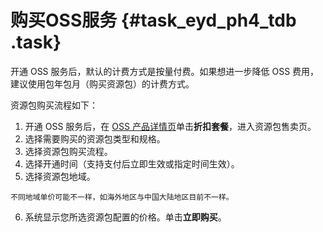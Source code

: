 # 购买OSS服务 {#task_eyd_ph4_tdb .task}

开通 OSS 服务后，默认的计费方式是按量付费。如果想进一步降低 OSS 费用，建议使用包年包月（购买资源包）的计费方式。

资源包购买流程如下：

1.  开通 OSS 服务后，在 [OSS 产品详情页](https://www.aliyun.com/product/oss)单击**折扣套餐**，进入资源包售卖页。 
2.   选择需要购买的资源包类型和规格。 
3.   选择资源包购买流程。 
4.   选择开通时间（支持支付后立即生效或指定时间生效）。 
5.   选择资源包地域。 

    不同地域单价可能不一样，如海外地区与中国大陆地区目前不一样。

6.   系统显示您所选资源包配置的价格。单击**立即购买**。 

